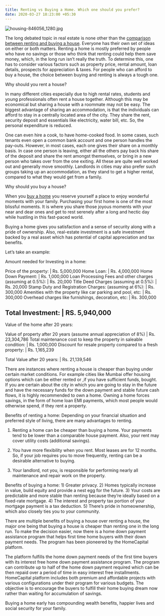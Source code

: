 ```yaml
---
title: Renting vs Buying a Home. Which one should you prefer?
date: 2020-03-27 18:23:00 +05:30
---
```


![housing-846056_1280.jpg](/uploads/housing-846056_1280.jpg)

The long debated topic in real estate is none other than the [comparison between renting and buying a house](https://blog.homecapital.in/rent-vs-buy-here-are-6-factors-to-help-your-evaluate-your-decision/). Everyone has their own set of ideas on either or both matters. Renting a home is mostly preferred by people who have no savings or those who think that renting could help them save money, which, in the long run isn’t really the truth. To determine this, one has to consider various factors such as property price, rental amount, loan details, prospects for appreciation & taxes. For people who can afford to buy a house, the choice between buying and renting is always a tough one.

Why should you rent a house?

In many different cities especially due to high rental rates, students and young professionals often rent a house together. Although this may be economical but sharing a house with a roommate may not be easy. The biggest advantage of sharing an accommodation, is that the individuals can afford to stay in a centrally located area of the city. They share the rent, security deposit and essentials like electricity, water bill, etc. So, the personal expenditure is reduced.

One can even hire a cook, to have home-cooked food. In some cases, such tenants even open a common bank account and one person handles the pay-outs. However, in most cases, each one gives their share on a monthly basis. In case one person is leaving, either all the others pay back his share of the deposit and share the rent amongst themselves, or bring in a new person who takes over from the one exiting. All these are quite well worked out and generally move smoothly. Landlords in cities may also prefer such groups taking up an accommodation, as they stand to get a higher rental, compared to what they would get from a family.


Why should you buy a house?

When you [buy a home](https://homecapital.in/program) you reserve yourself a place to enjoy wonderful moments with your family. Purchasing your first home is one of the most blissful moments. It is where you share those joyous moments with your near and dear ones and get to rest serenely after a long and hectic day while hustling in this fast-paced world.

Buying a home gives you satisfaction and a sense of security along with a pride of ownership. Also, real-estate investment is a safe investment backed by a real asset which has potential of capital appreciation and tax benefits.

Let’s take an example:

Amount needed for Investing in a home: 

Price of the property: 								|		Rs. 5,000,000
Home Loan: 									|		Rs. 4,000,000
Home Down Payment: 								|		Rs. 1,000,000
Loan Processing Fees and other charges (assuming at 0.5%): 		|		Rs. 20,000
Title Deed Charges (assuming at 0.5%):					|		Rs. 20,000
Stamp Duty and Registration Charges: (assuming at 6%):		|		Rs. 300,000
Amenities with the property like car parking and pool, etc:		|		Rs. 300,000
Overhead charges like furnishings, decoration, etc:			|		Rs. 300,000

Total Investment:								|		RS. 5,940,000
--------------------------------------------------------------------
Value of the home after 20 years:	

Value of property after 20 years (assume annual appreciation of 8%)	|		Rs. 23,304,786
Total maintenance cost to keep the property in saleable condition:	|		Rs. 1,000,000
Discount for resale property compared to a fresh property:		|		Rs. 1,165,239

Total Value after 20 years:							|		Rs. 21,139,546


There are instances where renting a house is cheaper than buying under certain market conditions. For example cities like Mumbai offer housing options which can be either rented or ,if you have sufficient funds, bought. If you are certain about the city in which you are going to stay in the future and have the necessary funds for the down payment and stable future cash flows, it is highly recommended to own a home. Owning a home forces savings, in the form of home loan EMI payments, which most people would otherwise spend, if they rent a property.

Benefits of renting a home: Depending on your financial situation and preferred style of living, there are many advantages to renting.

1) Renting a home can be cheaper than buying a home. Your payments tend to be lower than a comparable house payment. Also, your rent may cover utility costs (additional savings).

2) You have more flexibility when you rent. Most leases are for 12 months. So, if your job requires you to move frequently, renting can be a desirable alternative to buying.

3) Your landlord, not you, is responsible for performing nearly all maintenance and repair work on the property.

Benefits of buying a home: 1) Greater privacy. 2) Homes typically increase in value, build equity and provide a nest egg for the future. 3) Your costs are predictable and more stable than renting because they’re ideally based on a fixed-rate mortgage. 4) The interest and property tax portion of your mortgage payment is a tax deduction. 5) There’s pride in homeownership, which also closely ties you to your community.

There are multiple benefits of buying a house over renting a house, the major one being that buying a house is cheaper than renting one in the long run. To make the decision easier, now there is a home down payment assistance program that helps first time home buyers with their down payment needs. The program has been pioneered by the HomeCapital platform.

The platform fulfills the home down payment needs of the first time buyers with its interest free home down payment assistance program. The program can contribute up to half of the home down payment required which can be then repaid over a period of time in easy interest free installments. HomeCapital platform includes both premium and affordable projects with various configurations under their program for various budgets. The objective is to encourage the buyers to fulfill their home buying dream now rather than waiting for accumulation of savings.

Buying a home early has compounding wealth benefits, happier lives and social security for your family.
